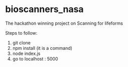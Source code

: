 # bioscanners_nasa
The hackathon winning project on Scanning for lifeforms

Steps to follow:
1. git clone
2. npm install <to the folder by cmd>(it is a command)
3. node index.js<execute this command after the above>
4. go to localhost : 5000  
